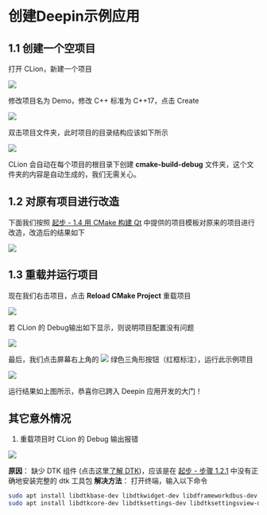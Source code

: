 # 创建Deepin示例应用

## 1.1 创建一个空项目
打开 CLion，新建一个项目

![](http://images.lolimay.cn/18-8-18/65089447.jpg)

修改项目名为 Demo，修改 C++ 标准为 C++17，点击 Create

![](http://images.lolimay.cn/18-8-18/89538457.jpg)

双击项目文件夹，此时项目的目录结构应该如下所示

![](http://images.lolimay.cn/18-8-18/32475353.jpg)

CLion 会自动在每个项目的根目录下创建 **cmake-build-debug** 文件夹，这个文件夹的内容是自动生成的，我们无需关心。

## 1.2 对原有项目进行改造
下面我们按照 <a href="/index.html#1-4-%E7%94%A8-CMake-%E6%9E%84%E5%BB%BA-Qt-%E9%A1%B9%E7%9B%AE" target="_blank">起步 - 1.4 用 CMake 构建 Qt</a> 中提供的项目模板对原来的项目进行改造，改造后的结果如下

![](http://images.lolimay.cn/18-8-18/90831166.jpg)

## 1.3 重载并运行项目
现在我们右击项目，点击 **Reload CMake Project** 重载项目

![](http://images.lolimay.cn/18-8-18/4415726.jpg)

若 CLion 的 Debug输出如下显示，则说明项目配置没有问题

![](http://images.lolimay.cn/18-8-18/2004859.jpg)

最后，我们点击屏幕右上角的 <img src="http://images.lolimay.cn/18-8-18/7636848.jpg" /> 绿色三角形按钮（红框标注），运行此示例项目

![](http://images.lolimay.cn/18-8-18/6100766.jpg)

运行结果如上图所示，恭喜你已跨入 Deepin 应用开发的大门！

## 其它意外情况
1. 重载项目时 CLion 的 Debug 输出报错

![](http://images.lolimay.cn/18-8-18/34186974.jpg)

**原因**： 缺少 DTK 组件 (点击这里[了解 DTK](/intro/dtk.html))，应该是在 [起步 - 步骤 1.2.1](http://deepin.lolimay.cn/index.html/#1-2-%E9%83%A8%E7%BD%B2%E5%BC%80%E5%8F%91%E7%8E%AF%E5%A2%83) 中没有正确地安装完整的 dtk 工具包
**解决方法**： 打开终端，输入以下命令
````bash #安装dtk工具包
sudo apt install libdtkbase-dev libdtkwidget-dev libdframeworkdbus-dev -y
sudo apt install libdtkcore-dev libdtksettings-dev libdtksettingsview-dev libdtkutil-dev libdtkwidget-dev libdtkwm-dev -y
````